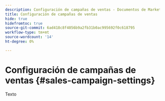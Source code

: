 ```yaml
---
description: Configuración de campañas de ventas - Documentos de Marketo - Documentación del producto
title: Configuración de campañas de ventas
hide: true
hidefromtoc: true
source-git-commit: 6ad418c8f4056b9a2fb31b0ac995692f0c618795
workflow-type: tm+mt
source-wordcount: '14'
ht-degree: 0%

---
```


# Configuración de campañas de ventas {#sales-campaign-settings}

Texto
